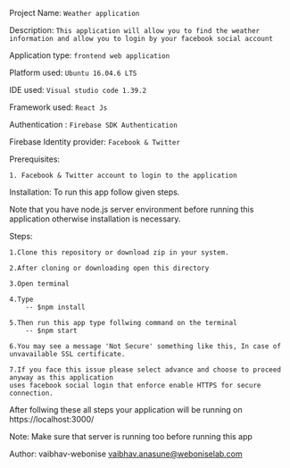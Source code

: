 Project Name: `Weather application`

Description: `This application will allow you to find the weather information and allow you to login by your facebook social account`

Application type: `frontend web application`

Platform used: `Ubuntu 16.04.6 LTS`

IDE used: `Visual studio code 1.39.2`

Framework used: `React Js`

Authentication : `Firebase SDK Authentication`

Firebase Identity provider: `Facebook & Twitter`

Prerequisites: 

`1. Facebook & Twitter account to login to the application`

Installation: To run this app follow given steps.

Note that you have node.js server environment before running this application otherwise installation is necessary.

Steps:

    1.Clone this repository or download zip in your system.
    
    2.After cloning or downloading open this directory 
            
    3.Open terminal 
    
    4.Type
        -- $npm install
        
    5.Then run this app type follwing command on the terminal
        -- $npm start
    
    6.You may see a message 'Not Secure' something like this, In case of unvavailable SSL certificate.
     
    7.If you face this issue please select advance and choose to proceed anyway as this application 
    uses facebook social login that enforce enable HTTPS for secure connection.

After follwing these all steps your application will be running on https://localhost:3000/

Note: Make sure that server is running too before running this app 

Author: vaibhav-webonise vaibhav.anasune@weboniselab.com
